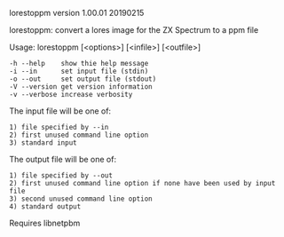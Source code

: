 lorestoppm version 1.00.01 20190215

lorestoppm: convert a lores image for the ZX Spectrum to a ppm file

Usage: lorestoppm [&lt;options&gt;]  [&lt;infile&gt;]  [&lt;outfile&gt;]

	-h --help    show thie help message
	-i --in      set input file (stdin)
	-o --out     set output file (stdout)
    -V --version get version information
	-v --verbose increase verbosity
	
The input file will be one of:

	1) file specified by --in
	2) first unused command line option
	3) standard input
	
The output file will be one of:

	1) file specified by --out
	2) first unused command line option if none have been used by input file
	3) second unused command line option
	4) standard output
	
Requires libnetpbm

